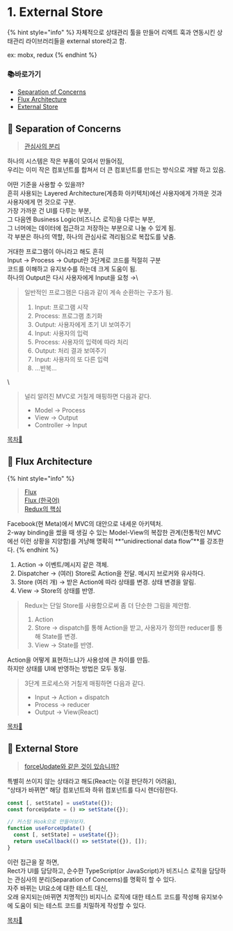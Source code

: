 # 1. External Store

{% hint style="info" %}
자체적으로 상태관리 툴을 만들어 리엑트 훅과 연동시킨 상태관리 라이브러리들을 external store라고 함.

ex: mobx, redux
{% endhint %}

### 📚바로가기

* [Separation of Concerns](1.-external-store.md#separation-of-concerns)
* [Flux Architecture](1.-external-store.md#flux-architecture)
* [External Store](1.-external-store.md#external-store)

## 📍 Separation of Concerns

> [관심사의 분리](https://ko.wikipedia.org/wiki/%EA%B4%80%EC%8B%AC%EC%82%AC\_%EB%B6%84%EB%A6%AC)

하나의 시스템은 작은 부품이 모여서 만들어짐,\
우리는 이미 작은 컴포넌트를 합쳐서 더 큰 컴포넌트를 만드는 방식으로 개발 하고 있음.

어떤 기준을 사용할 수 있을까?\
흔히 사용되는 Layered Architecture(계층화 아키텍처)에선 사용자에게 가까운 것과 사용자에게 먼 것으로 구분.\
가장 가까운 건 UI를 다루는 부분,\
그 다음엔 Business Logic(비즈니스 로직)을 다루는 부분,\
그 너머에는 데이터에 접근하고 저장하는 부분으로 나눌 수 있게 됨.\
각 부분은 하나의 역할, 하나의 관심사로 격리됨으로 복잡도를 낮춤.

거대한 프로그램이 아니라고 해도 흔히\
Input → Process → Output란 3단계로 코드를 적절히 구분\
코드를 이해하고 유지보수를 하는데 크게 도움이 됨.\
하나의 Output은 다시 사용자에게 Input을 요청 →\\

> 일반적인 프로그램은 다음과 같이 계속 순환하는 구조가 됨.
>
> 1. Input: 프로그램 시작
> 2. Process: 프로그램 초기화
> 3. Output: 사용자에게 초기 UI 보여주기
> 4. Input: 사용자의 입력
> 5. Process: 사용자의 입력에 따라 처리
> 6. Output: 처리 결과 보여주기
> 7. Input: 사용자의 또 다른 입력
> 8. …반복…

\


> 널리 알려진 MVC로 거칠게 매핑하면 다음과 같다.
>
> * Model → Process
> * View → Output
> * Controller → Input

[목차🔺](1.-extemal-store.md#undefined)

## 📍 Flux Architecture

{% hint style="info" %}
> [Flux](https://facebook.github.io/flux/docs/in-depth-overview/)\
> [Flux (한국어)](https://haruair.github.io/flux/docs/overview.html)\
> [Redux의 핵심](https://ko.redux.js.org/tutorials/essentials/part-1-overview-concepts)

Facebook(현 Meta)에서 MVC의 대안으로 내세운 아키텍처.\
2-way binding을 썼을 때 생길 수 있는 Model-View의 복잡한 관계(전통적인 MVC에선 이런 상황을 지양함)를 겨냥해 명확히 \*\*“unidirectional data flow”\*\*를 강조한다.
{% endhint %}

1. Action → 이벤트/메시지 같은 객체.
2. Dispatcher → (여러) Store로 Action을 전달. 메시지 브로커와 유사하다.
3. Store (여러 개) → 받은 Action에 따라 상태를 변경. 상태 변경을 알림.
4. View → Store의 상태를 반영.

> Redux는 단일 Store를 사용함으로써 좀 더 단순한 그림을 제안함.
>
> 1. Action
> 2. Store → dispatch를 통해 Action을 받고, 사용자가 정의한 reducer를 통해 State를 변경.
> 3. View → State를 반영.

Action을 어떻게 표현하느냐가 사용성에 큰 차이를 만듬.\
하지만 상태를 UI에 반영하는 방법은 모두 동일.

> 3단계 프로세스와 거칠게 매핑하면 다음과 같다.
>
> * Input → Action + dispatch
> * Process → reducer
> * Output → View(React)

[목차🔺](6.-extemal-store.md#undefined)

## 📍 External Store

> [forceUpdate와 같은 것이 있습니까?](https://ko.reactjs.org/docs/hooks-faq.html#is-there-something-like-forceupdate)

특별히 쓰이지 않는 상태라고 해도(React는 이걸 판단하기 어려움),\
“상태가 바뀌면” 해당 컴포넌트와 하위 컴포넌트를 다시 렌더링한다.

```typescript
const [, setState] = useState({});
const forceUpdate = () => setState({});

// 커스텀 Hook으로 만들어보자.
function useForceUpdate() {
  const [, setState] = useState({});
  return useCallback(() => setState({}), []);
}
```

이런 접근을 잘 하면,\
Rect가 UI를 담당하고, 순수한 TypeScript(or JavaScript)가 비즈니스 로직을 담당하는 관심사의 분리(Separation of Concerns)를 명확히 할 수 있다.\
자주 바뀌는 UI요소에 대한 테스트 대신,\
오래 유지되는(바뀌면 치명적인) 비지니스 로직에 대한 테스트 코드를 작성해 유지보수에 도움이 되는 테스트 코드를 치밀하게 작성할 수 있다.

[목차🔺](1.-extemal-store.md#undefined)

